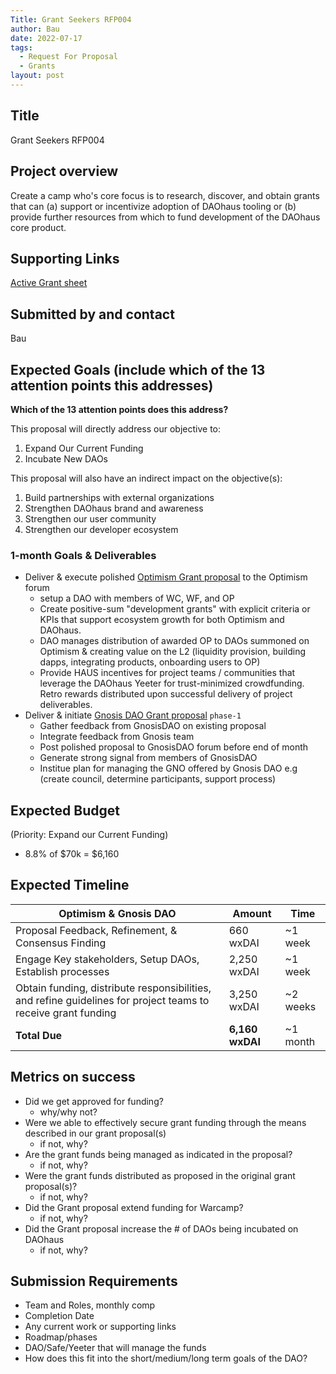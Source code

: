 ```yaml
---
Title: Grant Seekers RFP004
author: Bau
date: 2022-07-17
tags: 
  - Request For Proposal
  - Grants
layout: post
---
```


## Title

Grant Seekers RFP004

## Project overview

Create a camp who's core focus is to research, discover, and obtain grants that can (a) support or incentivize adoption of DAOhaus tooling or (b) provide further resources from which to fund development of the DAOhaus core product.

## Supporting Links

[Active Grant sheet](https://docs.google.com/spreadsheets/d/1Z_ckv90nYo--ITXMaJs9fgmgFJ7y4zeYsAKWGKXsp1U/edit#gid=0)

## Submitted by and contact

Bau 

## Expected Goals (include which of the 13 attention points this addresses)

**Which of the 13 attention points does this address?**

This proposal will directly address our objective to:
1. Expand Our Current Funding 
2. Incubate New DAOs

This proposal will also have an indirect impact on the objective(s):

1. Build partnerships with external organizations
2. Strengthen DAOhaus brand and awareness
3. Strengthen our user community
4. Strengthen our developer ecosystem

### 1-month Goals & Deliverables 

- Deliver & execute polished [Optimism Grant proposal](https://hackmd.io/ljrgg_FoTUeeYkYfiP_TDQ?view) to the Optimism forum
    - setup a DAO with members of WC, WF, and OP
    - Create positive-sum "development grants" with explicit criteria or KPIs that support ecosystem growth for both Optimism and DAOhaus.
    - DAO manages distribution of awarded OP to DAOs summoned on Optimism & creating value on the L2 (liquidity provision, building dapps, integrating products, onboarding users to OP)
    - Provide HAUS incentives for project teams / communities that leverage the DAOhaus Yeeter for trust-minimized crowdfunding. Retro rewards distributed upon successful delivery of project deliverables. 
- Deliver & initiate [Gnosis DAO Grant proposal](https://hackmd.io/gguUGkaRSJ6JgdBKsFEw5Q?view) `phase-1` 
    - Gather feedback from GnosisDAO on existing proposal 
    - Integrate feedback from Gnosis team
    - Post polished proposal to GnosisDAO forum before end of month 
    - Generate strong signal from members of GnosisDAO
    - Institue plan for managing the GNO offered by Gnosis DAO e.g (create council, determine participants, support process)

## Expected Budget

(Priority: Expand our Current Funding)
- 8.8% of $70k = $6,160

## Expected Timeline

|   Optimism & Gnosis DAO        | Amount      | Time  |
| ---------------- | ------------- | ------------- |
| Proposal Feedback, Refinement, & Consensus Finding   | 660 wxDAI| ~1 week   |
| Engage Key stakeholders, Setup DAOs, Establish processes | 2,250 wxDAI| ~1 week   |
| Obtain funding, distribute responsibilities, and refine guidelines for project teams to receive grant funding  | 3,250 wxDAI| ~2 weeks   |
| **Total Due**        | **6,160 wxDAI**| ~1 month  |

## Metrics on success
- Did we get approved for funding?
    - why/why not?
- Were we able to effectively secure grant funding through the means described in our grant proposal(s)
    - if not, why?
- Are the grant funds being managed as indicated in the proposal?
    - if not, why?
- Were the grant funds distributed as proposed in the original grant proposal(s)? 
    - if not, why?
- Did the Grant proposal extend funding for Warcamp? 
    - if not, why?
- Did the Grant proposal increase the # of DAOs being incubated on DAOhaus
    - if not, why? 

## Submission Requirements
- Team and Roles, monthly comp
- Completion Date
- Any current work or supporting links
- Roadmap/phases
- DAO/Safe/Yeeter that will manage the funds
- How does this fit into the short/medium/long term goals of the DAO?
